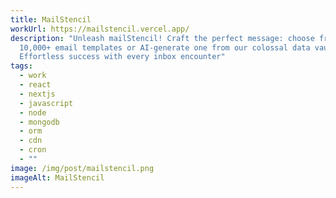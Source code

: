 ```yaml
---
title: MailStencil
workUrl: https://mailstencil.vercel.app/
description: "Unleash mailStencil! Craft the perfect message: choose from
  10,000+ email templates or AI-generate one from our colossal data vault!
  Effortless success with every inbox encounter"
tags:
  - work
  - react
  - nextjs
  - javascript
  - node
  - mongodb
  - orm
  - cdn
  - cron
  - ""
image: /img/post/mailstencil.png
imageAlt: MailStencil
---
```

